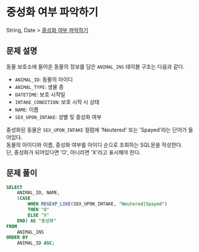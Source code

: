 # 중성화 여부 파악하기

String, Date > [중성화 여부 파악하기](https://programmers.co.kr/learn/courses/30/lessons/59409)

## 문제 설명

동물 보호소에 들어온 동물의 정보를 담은 `ANIMAL_INS` 테이블 구조는 다음과 같다.

- `ANIMAL_ID`: 동물의 아이디
- `ANIMAL_TYPE`: 생물 종
- `DATETIME`: 보호 시작일
- `INTAKE_CONDITION`: 보호 시작 시 상태
- `NAME`: 이름
- `SEX_UPON_INTAKE`: 성별 및 중성화 여부

중성화된 동물은 `SEX_UPON_INTAKE` 컬럼에 'Neutered' 또는 'Spayed'라는 단어가 들어있다.  
동물의 아이디와 이름, 중성화 여부를 아이디 순으로 조회하는 SQL문을 작성한다.  
단, 중성화가 되어있다면 'O', 아니라면 'X'라고 표시해야 한다.

## 문제 풀이

```sql
SELECT
    ANIMAL_ID, NAME,
    (CASE
        WHEN REGEXP_LIKE(SEX_UPON_INTAKE, "Neutered|Spayed")
        THEN "O"
        ELSE "X"
    END) AS "중성화"
FROM
    ANIMAL_INS
ORDER BY
    ANIMAL_ID ASC;
```
